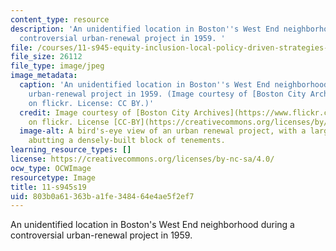 ```yaml
---
content_type: resource
description: 'An unidentified location in Boston''s West End neighborhood during a
  controversial urban-renewal project in 1959. '
file: /courses/11-s945-equity-inclusion-local-policy-driven-strategies-for-economic-development-the-just-city-spring-2019/803b0a61363ba1fe348464e4ae5f2ef7_11-S945s19.jpg
file_size: 26112
file_type: image/jpeg
image_metadata:
  caption: 'An unidentified location in Boston''s West End neighborhood during a controversial
    urban-renewal project in 1959. (Image courtesy of [Boston City Archives](https://www.flickr.com/photos/cityofbostonarchives/9317250700/)
    on flickr. License: CC BY.)'
  credit: Image courtesy of [Boston City Archives](https://www.flickr.com/photos/cityofbostonarchives/9317250700/)
    on flickr. License [CC-BY](https://creativecommons.org/licenses/by/2.0/).
  image-alt: A bird's-eye view of an urban renewal project, with a large barren area
    abutting a densely-built block of tenements.
learning_resource_types: []
license: https://creativecommons.org/licenses/by-nc-sa/4.0/
ocw_type: OCWImage
resourcetype: Image
title: 11-s945s19
uid: 803b0a61-363b-a1fe-3484-64e4ae5f2ef7
---
```

An unidentified location in Boston's West End neighborhood during a controversial urban-renewal project in 1959. 